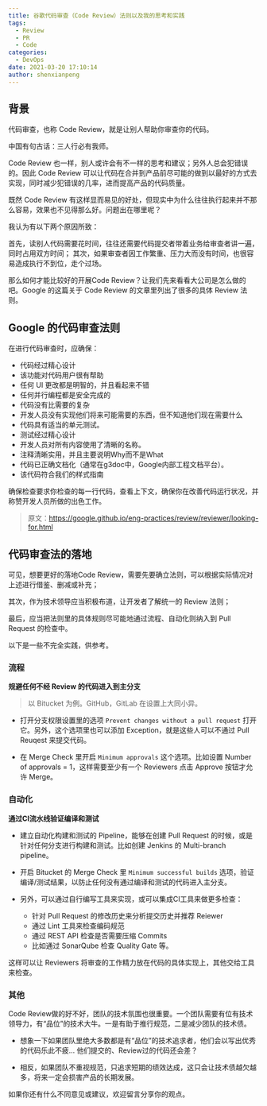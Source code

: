 ```yaml
---
title: 谷歌代码审查（Code Review）法则以及我的思考和实践
tags:
  - Review
  - PR
  - Code
categories:
  - DevOps
date: 2021-03-20 17:10:14
author: shenxianpeng
---
```


## 背景

代码审查，也称 Code Review，就是让别人帮助你审查你的代码。

中国有句古话：三人行必有我师。

Code Review 也一样，别人或许会有不一样的思考和建议；另外人总会犯错误的。因此 Code Review 可以让代码在合并到产品前尽可能的做到以最好的方式去实现，同时减少犯错误的几率，进而提高产品的代码质量。

既然 Code Review 有这样显而易见的好处，但现实中为什么往往执行起来并不那么容易，效果也不见得那么好。问题出在哪里呢？

我认为有以下两个原因所致：

首先，读别人代码需要花时间，往往还需要代码提交者带着业务给审查者讲一遍，同时占用双方时间；
其次，如果审查者因工作繁重、压力大而没有时间，也很容易造成执行不到位，走个过场。

那么如何才能比较好的开展Code Review？让我们先来看看大公司是怎么做的吧。Google 的这篇关于 Code Review 的文章里列出了很多的具体 Review 法则。

## Google 的代码审查法则

在进行代码审查时，应确保：

* 代码经过精心设计
* 该功能对代码用户很有帮助
* 任何 UI 更改都是明智的，并且看起来不错
* 任何并行编程都是安全完成的
* 代码没有比需要的复杂
* 开发人员没有实现他们将来可能需要的东西，但不知道他们现在需要什么
* 代码具有适当的单元测试。
* 测试经过精心设计
* 开发人员对所有内容使用了清晰的名称。
* 注释清晰实用，并且主要说明Why而不是What
* 代码已正确文档化（通常在g3doc中，Google内部工程文档平台）。
* 该代码符合我们的样式指南

确保检查要求你检查的每一行代码，查看上下文，确保你在改善代码运行状况，并称赞开发人员所做的出色工作。

> 原文：https://google.github.io/eng-practices/review/reviewer/looking-for.html

## 代码审查法的落地

可见，想要更好的落地Code Review，需要先要确立法则，可以根据实际情况对上述进行借鉴、删减或补充；

其次，作为技术领导应当积极布道，让开发者了解统一的 Review 法则；

最后，应当把法则里的具体规则尽可能地通过流程、自动化则纳入到 Pull Request 的检查中。

以下是一些不完全实践，供参考。
### 流程

**规避任何不经 Review 的代码进入到主分支**

> 以 Bitucket 为例。GitHub，GitLab 在设置上大同小异。

* 打开分支权限设置里的选项 `Prevent changes without a pull request` 打开它。另外，这个选项里也可以添加 Exception，就是这些人可以不通过 Pull Reuqest 来提交代码。

* 在 Merge Check 里开启 `Minimum approvals` 这个选项。比如设置 Number of approvals = 1，这样需要至少有一个 Reviewers 点击 Approve 按钮才允许 Merge。

### 自动化

**通过CI流水线验证编译和测试**

* 建立自动化构建和测试的 Pipeline，能够在创建 Pull Request 的时候，或是针对任何分支进行构建和测试。比如创建 Jenkins 的 Multi-branch pipeline。

* 开启 Bitucket 的 Merge Check 里 `Minimum successful builds` 选项，验证编译/测试结果，以防止任何没有通过编译和测试的代码进入主分支。

* 另外，可以通过自行编写工具来实现，或可以集成CI工具来做更多检查：

  * 针对 Pull Request 的修改历史来分析提交历史并推荐 Reiewer
  * 通过 Lint 工具来检查编码规范
  * 通过 REST API 检查是否需要压缩 Commits
  * 比如通过 SonarQube 检查 Quality Gate 等。

这样可以让 Reviewers 将审查的工作精力放在代码的具体实现上，其他交给工具来检查。

### 其他

Code Review做的好不好，团队的技术氛围也很重要。一个团队需要有位有技术领导力，有“品位”的技术大牛。一是有助于推行规范，二是减少团队的技术债。

- 想象一下如果团队里绝大多数都是有“品位”的技术追求者，他们会以写出优秀的代码乐此不疲... 他们提交的、Review过的代码还会差？

- 相反，如果团队不重视规范，只追求短期的绩效达成，这只会让技术债越欠越多，将来一定会损害产品的长期发展。

如果你还有什么不同意见或建议，欢迎留言分享你的观点。